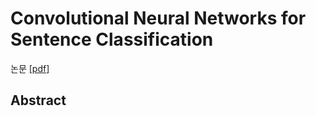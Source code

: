 # Convolutional Neural Networks for Sentence Classification
논문 [[pdf]](http://emnlp2014.org/papers/pdf/EMNLP2014181.pdf)

## Abstract
